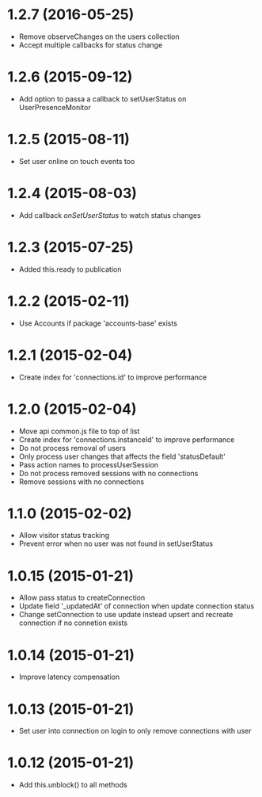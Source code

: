 # 1.2.7 (2016-05-25)
* Remove observeChanges on the users collection
* Accept multiple callbacks for status change

# 1.2.6 (2015-09-12)
* Add option to passa a callback to setUserStatus on UserPresenceMonitor

# 1.2.5 (2015-08-11)
* Set user online on touch events too

# 1.2.4 (2015-08-03)
* Add callback *onSetUserStatus* to watch status changes

# 1.2.3 (2015-07-25)
* Added this.ready to publication

# 1.2.2 (2015-02-11)
* Use Accounts if package 'accounts-base' exists

# 1.2.1 (2015-02-04)
* Create index for 'connections.id' to improve performance

# 1.2.0 (2015-02-04)
* Move api common.js file to top of list
* Create index for 'connections.instanceId' to improve performance
* Do not process removal of users
* Only process user changes that affects the field 'statusDefault'
* Pass action names to processUserSession
* Do not process removed sessions with no connections
* Remove sessions with no connections

# 1.1.0 (2015-02-02)
* Allow visitor status tracking
* Prevent error when no user was not found in setUserStatus

# 1.0.15 (2015-01-21)
* Allow pass status to createConnection
* Update field '_updatedAt' of connection when update connection status
* Change setConnection to use update instead upsert and recreate connection if no connetion exists

# 1.0.14 (2015-01-21)
* Improve latency compensation

# 1.0.13 (2015-01-21)
* Set user into connection on login to only remove connections with user

# 1.0.12 (2015-01-21)
* Add this.unblock() to all methods

